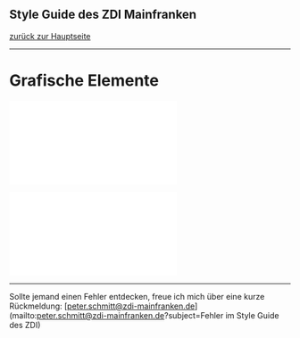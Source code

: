## Style Guide des ZDI Mainfranken
[zurück zur Hauptseite](Readme.md)

---

# Grafische Elemente
![Cube-Frame (3).pdf](.attachments.935607/Cube-Frame%20%283%29.pdf)

![Cube-Frame 2 (2).pdf](.attachments.935607/Cube-Frame%202%20%282%29.pdf)


---

Sollte jemand einen Fehler entdecken, freue ich mich über eine kurze Rückmeldung: [peter.schmitt@zdi-mainfranken.de](mailto:peter.schmitt@zdi-mainfranken.de?subject=Fehler im Style Guide des ZDI)